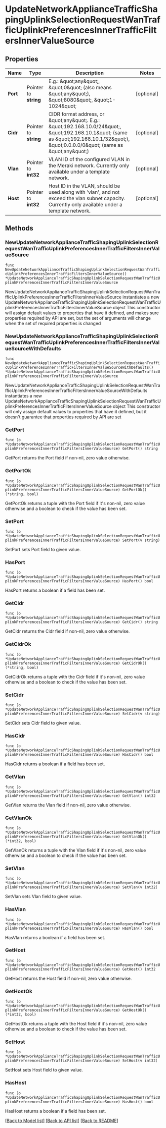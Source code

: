 # UpdateNetworkApplianceTrafficShapingUplinkSelectionRequestWanTrafficUplinkPreferencesInnerTrafficFiltersInnerValueSource

## Properties

Name | Type | Description | Notes
------------ | ------------- | ------------- | -------------
**Port** | Pointer to **string** | E.g.: \&quot;any\&quot;, \&quot;0\&quot; (also means \&quot;any\&quot;), \&quot;8080\&quot;, \&quot;1-1024\&quot; | [optional] 
**Cidr** | Pointer to **string** | CIDR format address, or \&quot;any\&quot;. E.g.: \&quot;192.168.10.0/24\&quot;,  \&quot;192.168.10.1\&quot; (same as \&quot;192.168.10.1/32\&quot;), \&quot;0.0.0.0/0\&quot; (same as \&quot;any\&quot;) | [optional] 
**Vlan** | Pointer to **int32** | VLAN ID of the configured VLAN in the Meraki network. Currently only available under a template network. | [optional] 
**Host** | Pointer to **int32** | Host ID in the VLAN, should be used along with &#39;vlan&#39;, and not exceed the vlan subnet capacity. Currently only available under a template network. | [optional] 

## Methods

### NewUpdateNetworkApplianceTrafficShapingUplinkSelectionRequestWanTrafficUplinkPreferencesInnerTrafficFiltersInnerValueSource

`func NewUpdateNetworkApplianceTrafficShapingUplinkSelectionRequestWanTrafficUplinkPreferencesInnerTrafficFiltersInnerValueSource() *UpdateNetworkApplianceTrafficShapingUplinkSelectionRequestWanTrafficUplinkPreferencesInnerTrafficFiltersInnerValueSource`

NewUpdateNetworkApplianceTrafficShapingUplinkSelectionRequestWanTrafficUplinkPreferencesInnerTrafficFiltersInnerValueSource instantiates a new UpdateNetworkApplianceTrafficShapingUplinkSelectionRequestWanTrafficUplinkPreferencesInnerTrafficFiltersInnerValueSource object
This constructor will assign default values to properties that have it defined,
and makes sure properties required by API are set, but the set of arguments
will change when the set of required properties is changed

### NewUpdateNetworkApplianceTrafficShapingUplinkSelectionRequestWanTrafficUplinkPreferencesInnerTrafficFiltersInnerValueSourceWithDefaults

`func NewUpdateNetworkApplianceTrafficShapingUplinkSelectionRequestWanTrafficUplinkPreferencesInnerTrafficFiltersInnerValueSourceWithDefaults() *UpdateNetworkApplianceTrafficShapingUplinkSelectionRequestWanTrafficUplinkPreferencesInnerTrafficFiltersInnerValueSource`

NewUpdateNetworkApplianceTrafficShapingUplinkSelectionRequestWanTrafficUplinkPreferencesInnerTrafficFiltersInnerValueSourceWithDefaults instantiates a new UpdateNetworkApplianceTrafficShapingUplinkSelectionRequestWanTrafficUplinkPreferencesInnerTrafficFiltersInnerValueSource object
This constructor will only assign default values to properties that have it defined,
but it doesn't guarantee that properties required by API are set

### GetPort

`func (o *UpdateNetworkApplianceTrafficShapingUplinkSelectionRequestWanTrafficUplinkPreferencesInnerTrafficFiltersInnerValueSource) GetPort() string`

GetPort returns the Port field if non-nil, zero value otherwise.

### GetPortOk

`func (o *UpdateNetworkApplianceTrafficShapingUplinkSelectionRequestWanTrafficUplinkPreferencesInnerTrafficFiltersInnerValueSource) GetPortOk() (*string, bool)`

GetPortOk returns a tuple with the Port field if it's non-nil, zero value otherwise
and a boolean to check if the value has been set.

### SetPort

`func (o *UpdateNetworkApplianceTrafficShapingUplinkSelectionRequestWanTrafficUplinkPreferencesInnerTrafficFiltersInnerValueSource) SetPort(v string)`

SetPort sets Port field to given value.

### HasPort

`func (o *UpdateNetworkApplianceTrafficShapingUplinkSelectionRequestWanTrafficUplinkPreferencesInnerTrafficFiltersInnerValueSource) HasPort() bool`

HasPort returns a boolean if a field has been set.

### GetCidr

`func (o *UpdateNetworkApplianceTrafficShapingUplinkSelectionRequestWanTrafficUplinkPreferencesInnerTrafficFiltersInnerValueSource) GetCidr() string`

GetCidr returns the Cidr field if non-nil, zero value otherwise.

### GetCidrOk

`func (o *UpdateNetworkApplianceTrafficShapingUplinkSelectionRequestWanTrafficUplinkPreferencesInnerTrafficFiltersInnerValueSource) GetCidrOk() (*string, bool)`

GetCidrOk returns a tuple with the Cidr field if it's non-nil, zero value otherwise
and a boolean to check if the value has been set.

### SetCidr

`func (o *UpdateNetworkApplianceTrafficShapingUplinkSelectionRequestWanTrafficUplinkPreferencesInnerTrafficFiltersInnerValueSource) SetCidr(v string)`

SetCidr sets Cidr field to given value.

### HasCidr

`func (o *UpdateNetworkApplianceTrafficShapingUplinkSelectionRequestWanTrafficUplinkPreferencesInnerTrafficFiltersInnerValueSource) HasCidr() bool`

HasCidr returns a boolean if a field has been set.

### GetVlan

`func (o *UpdateNetworkApplianceTrafficShapingUplinkSelectionRequestWanTrafficUplinkPreferencesInnerTrafficFiltersInnerValueSource) GetVlan() int32`

GetVlan returns the Vlan field if non-nil, zero value otherwise.

### GetVlanOk

`func (o *UpdateNetworkApplianceTrafficShapingUplinkSelectionRequestWanTrafficUplinkPreferencesInnerTrafficFiltersInnerValueSource) GetVlanOk() (*int32, bool)`

GetVlanOk returns a tuple with the Vlan field if it's non-nil, zero value otherwise
and a boolean to check if the value has been set.

### SetVlan

`func (o *UpdateNetworkApplianceTrafficShapingUplinkSelectionRequestWanTrafficUplinkPreferencesInnerTrafficFiltersInnerValueSource) SetVlan(v int32)`

SetVlan sets Vlan field to given value.

### HasVlan

`func (o *UpdateNetworkApplianceTrafficShapingUplinkSelectionRequestWanTrafficUplinkPreferencesInnerTrafficFiltersInnerValueSource) HasVlan() bool`

HasVlan returns a boolean if a field has been set.

### GetHost

`func (o *UpdateNetworkApplianceTrafficShapingUplinkSelectionRequestWanTrafficUplinkPreferencesInnerTrafficFiltersInnerValueSource) GetHost() int32`

GetHost returns the Host field if non-nil, zero value otherwise.

### GetHostOk

`func (o *UpdateNetworkApplianceTrafficShapingUplinkSelectionRequestWanTrafficUplinkPreferencesInnerTrafficFiltersInnerValueSource) GetHostOk() (*int32, bool)`

GetHostOk returns a tuple with the Host field if it's non-nil, zero value otherwise
and a boolean to check if the value has been set.

### SetHost

`func (o *UpdateNetworkApplianceTrafficShapingUplinkSelectionRequestWanTrafficUplinkPreferencesInnerTrafficFiltersInnerValueSource) SetHost(v int32)`

SetHost sets Host field to given value.

### HasHost

`func (o *UpdateNetworkApplianceTrafficShapingUplinkSelectionRequestWanTrafficUplinkPreferencesInnerTrafficFiltersInnerValueSource) HasHost() bool`

HasHost returns a boolean if a field has been set.


[[Back to Model list]](../README.md#documentation-for-models) [[Back to API list]](../README.md#documentation-for-api-endpoints) [[Back to README]](../README.md)


